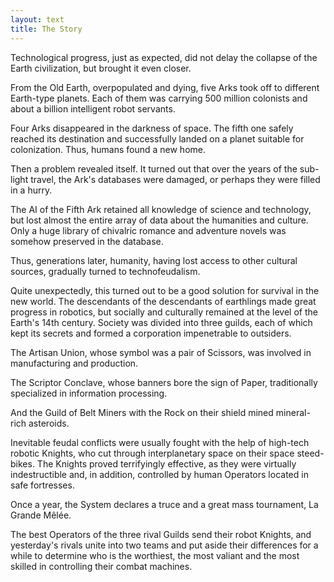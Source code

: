 ```yaml
---
layout: text
title: The Story
---
```


Technological progress, just as expected, did not delay the collapse of the Earth civilization, but brought it even closer.

From the Old Earth, overpopulated and dying, five Arks took off to different Earth-type planets. Each of them was carrying 500 million colonists and about a billion intelligent robot servants.

Four Arks disappeared in the darkness of space. The fifth one safely reached its destination and successfully landed on a planet suitable for colonization. Thus, humans found a new home.

Then a problem revealed itself. It turned out that over the years of the sub-light travel, the Ark's databases were damaged, or perhaps they were filled in a hurry.

The AI of the Fifth Ark retained all knowledge of science and technology, but lost almost the entire array of data about the humanities and culture. Only a huge library of chivalric romance and adventure novels was somehow preserved in the database.

Thus, generations later, humanity, having lost access to other cultural sources, gradually turned to technofeudalism.

Quite unexpectedly, this turned out to be a good solution for survival in the new world. The descendants of the descendants of earthlings made great progress in robotics, but socially and culturally remained at the level of the Earth's 14th century. Society was divided into three guilds, each of which kept its secrets and formed a corporation impenetrable to outsiders.

The Artisan Union, whose symbol was a pair of Scissors, was involved in manufacturing and production.

The Scriptor Conclave, whose banners bore the sign of Paper, traditionally specialized in information processing.

And the Guild of Belt Miners with the Rock on their shield mined mineral-rich asteroids.

Inevitable feudal conflicts were usually fought with the help of high-tech robotic Knights, who cut through interplanetary space on their space steed-bikes. The Knights proved terrifyingly effective, as they were virtually indestructible and, in addition, controlled by human Operators located in safe fortresses.

Once a year, the System declares a truce and a great mass tournament, La Grande Mêlée.

The best Operators of the three rival Guilds send their robot Knights, and yesterday's rivals unite into two teams and put aside their differences for a while to determine who is the worthiest, the most valiant and the most skilled in controlling their combat machines.
